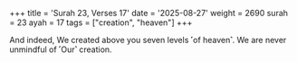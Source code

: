 +++
title = 'Surah 23, Verses 17'
date = '2025-08-27'
weight = 2690
surah = 23
ayah = 17
tags = ["creation", "heaven"]
+++

And indeed, We created above you seven levels ˹of heaven˺. We are never unmindful of ˹Our˺ creation.